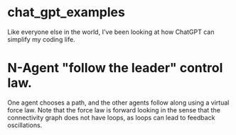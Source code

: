 # chat_gpt_examples

Like everyone else in the world, I've been looking at how ChatGPT can simplify my coding life.  

# N-Agent "follow the leader" control law.

One agent chooses a path, and the other agents follow along using a virtual force law.  Note that the force law is forward looking in the sense that the connectivity graph does not have loops, as loops can lead to feedback oscillations.

